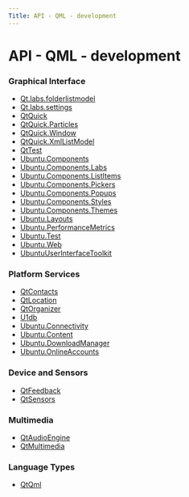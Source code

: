 ```yaml
---
Title: API - QML - development
---
```


# API - QML - development

<h3 class="section_title">Graphical Interface</h3>
<ul>
<li><a href="Qt.labs.folderlistmodel.md">Qt.labs.folderlistmodel</a></li>
<li><a href="Qt.labs.settings.md">Qt.labs.settings</a></li>
<li><a href="QtQuick.md">QtQuick</a></li>
<li><a href="QtQuick.Particles.md">QtQuick.Particles</a></li>
<li><a href="QtQuick.Window.md">QtQuick.Window</a></li>
<li><a href="QtQuick.XmlListModel.md">QtQuick.XmlListModel</a></li>
<li><a href="QtTest.md">QtTest</a></li>
<li><a href="Ubuntu.Components.md">Ubuntu.Components</a></li>
<li><a href="Ubuntu.Components.Labs.md">Ubuntu.Components.Labs</a></li>
<li><a href="Ubuntu.Components.ListItems.md">Ubuntu.Components.ListItems</a></li>
<li><a href="Ubuntu.Components.Pickers.md">Ubuntu.Components.Pickers</a></li>
<li><a href="Ubuntu.Components.Popups.md">Ubuntu.Components.Popups</a></li>
<li><a href="Ubuntu.Components.Styles.md">Ubuntu.Components.Styles</a></li>
<li><a href="Ubuntu.Components.Themes.md">Ubuntu.Components.Themes</a></li>
<li><a href="Ubuntu.Layouts.md">Ubuntu.Layouts</a></li>
<li><a href="Ubuntu.PerformanceMetrics.md">Ubuntu.PerformanceMetrics</a></li>
<li><a href="Ubuntu.Test.md">Ubuntu.Test</a></li>
<li><a href="Ubuntu.Web.md">Ubuntu.Web</a></li>
<li><a href="UbuntuUserInterfaceToolkit.md">UbuntuUserInterfaceToolkit</a></li>
</ul>
<h3 class="section_title">Platform Services</h3>
<ul>
<li><a href="QtContacts.md">QtContacts</a></li>
<li><a href="QtLocation.md">QtLocation</a></li>
<li><a href="QtOrganizer.md">QtOrganizer</a></li>
<li><a href="U1db.md">U1db</a></li>
<li><a href="Ubuntu.Connectivity.md">Ubuntu.Connectivity</a></li>
<li><a href="Ubuntu.Content.md">Ubuntu.Content</a></li>
<li><a href="Ubuntu.DownloadManager.md">Ubuntu.DownloadManager</a></li>
<li><a href="Ubuntu.OnlineAccounts.md">Ubuntu.OnlineAccounts</a></li>
</ul>
<h3 class="section_title">Device and Sensors</h3>
<ul>
<li><a href="QtFeedback.md">QtFeedback</a></li>
<li><a href="QtSensors.md">QtSensors</a></li>
</ul>
<h3 class="section_title">Multimedia</h3>
<ul>
<li><a href="QtAudioEngine.md">QtAudioEngine</a></li>
<li><a href="QtMultimedia.md">QtMultimedia</a></li>
</ul>
<h3 class="section_title">Language Types</h3>
<ul>
<li><a href="QtQml.md">QtQml</a></li>
</ul>

